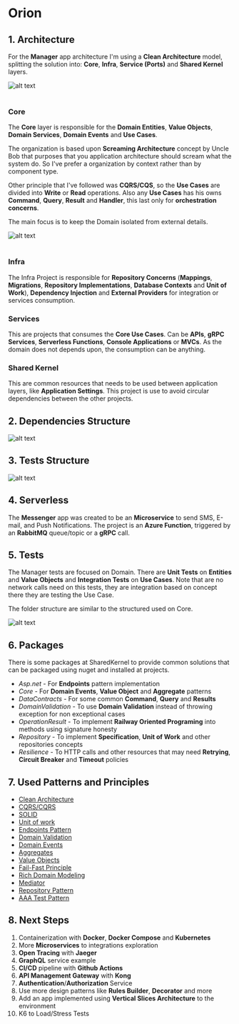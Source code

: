 # Orion

## 1. Architecture

For the **Manager** app architecture I'm using a **Clean Architecture** model, splitting the solution into: **Core**, **Infra**, **Service (Ports)** and **Shared Kernel** layers.

![alt text](src/Images/CleanArchitecture.jpg "Clean Architecture by Uncle Bob")
<br>
<br>

### Core
The **Core** layer is responsible for the **Domain Entities**, **Value Objects**, **Domain Services**, **Domain Events** and **Use Cases**.

The organization is based upon **Screaming Architecture** concept by Uncle Bob that purposes that you application architecture should scream what the system do. So I've prefer a organization by context rather than by component type.

Other principle that I've followed was **CQRS/CQS**, so the **Use Cases** are divided into **Write** or **Read** operations. Also any **Use Cases** has his owns **Command**, **Query**, **Result** and **Handler**, this last only for **orchestration concerns**.

The main focus is to keep the Domain isolated from external details.
<br>

![alt text](src/Images/ScreamingArchitecture.png "Screaming Architecture by Uncle Bob")
<br>
<br>

### Infra
The Infra Project is responsible for **Repository Concerns** (**Mappings**, **Migrations**, **Repository Implementations**, **Database Contexts** and **Unit of Work**), **Dependency Injection** and **External Providers** for integration or services consumption.

### Services
This are projects that consumes the **Core Use Cases**. Can be **APIs**, **gRPC Services**, **Serverless Functions**, **Console Applications** or **MVCs**. As the domain does not depends upon, the consumption can be anything.

### Shared Kernel
This are common resources that needs to be used between application layers, like **Application Settings**. This project is use to avoid circular dependencies between the other projects.

## 2. Dependencies Structure

![alt text](src/Images/Dependencies.png "Dependencies Structure")

## 3. Tests Structure

![alt text](src/Images/TestDependencies.png "Tests Dependencies Structure")

## 4. Serverless
The **Messenger** app was created to be an **Microservice** to send SMS, E-mail, and Push Notifications. The project is an **Azure Function**, triggered by an **RabbitMQ** queue/topic or a **gRPC** call.

## 5. Tests 
The Manager tests are focused on Domain. There are **Unit Tests** on **Entities** and **Value Objects** and **Integration Tests** on **Use Cases**. Note that are no network calls need on this tests, they are integration based on concept there they are testing the Use Case. 

The folder structure are similar to the structured used on Core.

![alt text](src/Images/TestStructureFolder.png "Tests Folder Structure")

## 6. Packages
There is some packages at SharedKernel to provide common solutions that can be packaged using nuget and installed at projects.

- _Asp.net_ - For **Endpoints** pattern implementation
- _Core_ - For **Domain Events**, **Value Object** and **Aggregate** patterns
- _DataContracts_ - For some common **Command**, **Query** and **Results**
- _DomainValidation_ - To use **Domain Validation** instead of throwing exception for non exceptional cases
- _OperationResult_ - To implement **Railway Oriented Programing** into methods using signature honesty
- _Repository_ - To implement **Specification**, **Unit of Work** and other repositories concepts
- _Resilience_ - To HTTP calls and other resources that may need **Retrying**, **Circuit Breaker** and **Timeout** policies

## 7. Used Patterns and Principles
- [Clean Architecture](https://blog.cleancoder.com/)
- [CQRS/CQRS](https://martinfowler.com/bliki/CQRS.html)
- [SOLID](https://blog.cleancoder.com/uncle-bob/2020/10/18/Solid-Relevance.html)
- [Unit of work](https://medium.com/@martinstm/unit-of-work-net-core-652f9b6cf894)
- [Endpoints Pattern](https://ardalis.com/mvc-controllers-are-dinosaurs-embrace-api-endpoints/)
- [Domain Validation](https://martinfowler.com/articles/replaceThrowWithNotification.html)
- [Domain Events](https://docs.microsoft.com/en-us/dotnet/architecture/microservices/microservice-ddd-cqrs-patterns/domain-events-design-implementation)
- [Aggregates](https://martinfowler.com/bliki/DDD_Aggregate.html)
- [Value Objects](https://martinfowler.com/bliki/ValueObject.html)
- [Fail-Fast Principle](https://enterprisecraftsmanship.com/posts/fail-fast-principle/)
- [Rich Domain Modeling](https://blog.codecentric.de/en/2019/10/ddd-vs-anemic-domain-models/)
- [Mediator](https://refactoring.guru/design-patterns/mediator)
- [Repository Pattern](https://docs.microsoft.com/en-us/dotnet/architecture/microservices/microservice-ddd-cqrs-patterns/infrastructure-persistence-layer-design)
- [AAA Test Pattern](https://medium.com/@pjbgf/title-testing-code-ocd-and-the-aaa-pattern-df453975ab80)

## 8. Next Steps
1. Containerization with **Docker**, **Docker Compose** and **Kubernetes**
2. More **Microservices** to integrations exploration
3. **Open Tracing** with **Jaeger**
4. **GraphQL** service example
5. **CI/CD** pipeline with **Github Actions**
6. **API Management Gateway** with **Kong**
7. **Authentication**/**Authorization** Service
8. Use more design patterns like **Rules Builder**, **Decorator** and more
9. Add an app implemented using **Vertical Slices Architecture** to the environment
10. K6 to Load/Stress Tests
